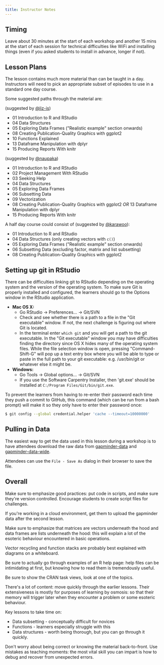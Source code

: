 ```yaml
---
title: Instructor Notes
---
```


## Timing

Leave about 30 minutes at the start of each workshop and another 15 mins
at the start of each session for technical difficulties like WiFi and
installing things (even if you asked students to install in advance, longer if
not).

## Lesson Plans

The lesson contains much more material than can be taught in a day.
Instructors will need to pick an appropriate subset of episodes to use
in a standard one day course.

Some suggested paths through the material are:

(suggested by [@liz-is](https://github.com/swcarpentry/r-novice-gapminder/issues/104#issuecomment-276529213))

- 01 Introduction to R and RStudio
- 04 Data Structures
- 05 Exploring Data Frames ("Realistic example" section onwards)
- 08 Creating Publication-Quality Graphics with ggplot2
- 10 Functions Explained
- 13 Dataframe Manipulation with dplyr
- 15 Producing Reports With knitr

(suggested by [@naupaka](https://github.com/swcarpentry/r-novice-gapminder/issues/104#issuecomment-312547509))

- 01 Introduction to R and RStudio
- 02 Project Management With RStudio
- 03 Seeking Help
- 04 Data Structures
- 05 Exploring Data Frames
- 06 Subsetting Data
- 09 Vectorization
- 08 Creating Publication-Quality Graphics with ggplot2 *OR*
  13 Dataframe Manipulation with dplyr
- 15 Producing Reports With knitr

A half day course could consist of (suggested by [@karawoo](https://github.com/swcarpentry/r-novice-gapminder/issues/104#issuecomment-277599864)):

- 01 Introduction to R and RStudio
- 04 Data Structures (only creating vectors with `c()`)
- 05 Exploring Data Frames ("Realistic example" section onwards)
- 06 Subsetting Data (excluding factor, matrix and list subsetting)
- 08 Creating Publication-Quality Graphics with ggplot2

## Setting up git in RStudio

There can be difficulties linking git to RStudio depending on the
operating system and the version of the operating system. To make sure
Git is properly installed and configured, the learners should go to
the Options window in the RStudio application.

- **Mac OS X:**
  - Go RStudio -> Preferences... -> Git/SVN
  - Check and see whether there is a path to a file in the "Git executable" window. If not, the next challenge is figuring out where Git is located.
  - In the terminal enter `which git` and you will get a path to the git executable. In the "Git executable" window you may have difficulties finding the directory since OS X hides many of the operating system files. While the file selection window is open, pressing "Command-Shift-G" will pop up a text entry box where you will be able to type or paste in the full path to your git executable: e.g. /usr/bin/git or whatever else it might be.
- **Windows:**
  - Go Tools -> Global options... -> Git/SVN
  - If you use the Software Carpentry Installer, then 'git.exe' should be installed at `C:/Program Files/Git/bin/git.exe`.

To prevent the learners from having to re-enter their password each time they push a commit to GitHub, this command (which can be run from a bash prompt) will make it so they only have to enter their password once:

```bash
$ git config --global credential.helper 'cache --timeout=10000000'
```

## Pulling in Data

The easiest way to get the data used in this lesson during a workshop is to have
attendees download the raw data from [gapminder-data] and
[gapminder-data-wide].

Attendees can use the `File - Save As` dialog in their browser to save the file.

## Overall

Make sure to emphasize good practices: put code in scripts, and make
sure they're version controlled. Encourage students to create script
files for challenges.

If you're working in a cloud environment, get them to upload the
gapminder data after the second lesson.

Make sure to emphasize that matrices are vectors underneath the hood
and data frames are lists underneath the hood: this will explain a
lot of the esoteric behaviour encountered in basic operations.

Vector recycling and function stacks are probably best explained
with diagrams on a whiteboard.

Be sure to actually go through examples of an R help page: help files
can be intimidating at first, but knowing how to read them is tremendously
useful.

Be sure to show the CRAN task views, look at one of the topics.

There's a lot of content: move quickly through the earlier lessons. Their
extensiveness is mostly for purposes of learning by osmosis: so that their
memory will trigger later when they encounter a problem or some esoteric behaviour.

Key lessons to take time on:

- Data subsetting - conceptually difficult for novices
- Functions - learners especially struggle with this
- Data structures - worth being thorough, but you can go through it quickly.

Don't worry about being correct or knowing the material back-to-front. Use
mistakes as teaching moments: the most vital skill you can impart is how to
debug and recover from unexpected errors.

[gapminder-data]: https://raw.githubusercontent.com/swcarpentry/r-novice-gapminder/gh-pages/_episodes_rmd/data/gapminder_data.csv
[gapminder-data-wide]: https://raw.githubusercontent.com/swcarpentry/r-novice-gapminder/gh-pages/_episodes_rmd/data/gapminder_wide.csv



